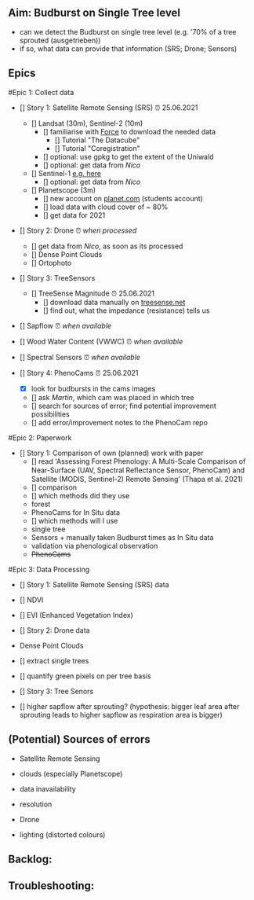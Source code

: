 ## Aim: Budburst on Single Tree level
- can we detect the Budburst on single tree level (e.g. '70% of a tree sprouted (ausgetrieben))
- if so, what data can provide that information (SRS; Drone; Sensors)

## Epics

#Epic 1: Collect data

- [] Story 1: Satellite Remote Sensing (SRS) :alarm_clock: 25.06.2021
  - [] Landsat (30m), Sentinel-2 (10m)
    - [] familiarise with [Force](https://force-eo.readthedocs.io/en/latest/howto/index.html) to download the needed data
      - [] Tutorial "The Datacube"
      - [] Tutorial "Coregistration"
    - [] optional: use gpkg to get the extent of the Uniwald
    - [] optional: get data from *Nico*
  - [] Sentinel-1 [e.g. here](https://scihub.copernicus.eu/)
    - [] optional: get data from *Nico*
  - [] Planetscope (3m)
    - [] new account on [planet.com](https://www.planet.com/) (students account)
    - [] load data with cloud cover of ~ 80%
    - [] get data for 2021

- [] Story 2: Drone :alarm_clock: *when processed*
  - [] get data from *Nico*, as soon as its processed
  - [] Dense Point Clouds
  - [] Ortophoto

- [] Story 3: TreeSensors
  - [] TreeSense Magnitude :alarm_clock: 25.06.2021
    - [] download data manually on [treesense.net](https://login.treesense.net/home/)
    - [] find out, what the impedance (resistance) tells us
 - [] Sapflow :alarm_clock: *when available*
 - [] Wood Water Content (VWWC) :alarm_clock: *when available*
 - [] Spectral Sensors :alarm_clock: *when available*
 
- [] Story 4: PhenoCams :alarm_clock: 25.06.2021
  - [x] look for budbursts in the cams images
  - [] ask *Martin*, which cam was placed in which tree
  - [] search for sources of error; find potential improvement possibilities
  - [] add error/improvement notes to the PhenoCam repo

#Epic 2: Paperwork
 
- [] Story 1: Comparison of own (planned) work with paper
  - [] read 'Assessing Forest Phenology: A Multi-Scale Comparison of Near-Surface (UAV, Spectral Reﬂectance Sensor, PhenoCam) and Satellite (MODIS, Sentinel-2) Remote Sensing' (Thapa et al. 2021)
  - [] comparison
   - [] which methods did they use
    - forest
    - PhenoCams for In Situ data
   - [] which methods will I use
    - single tree
    - Sensors + manually taken Budburst times as In Situ data
    - validation via phenological observation
    - <del> PhenoCams </del>

#Epic 3: Data Processing

- [] Story 1: Satellite Remote Sensing (SRS) data
 - [] NDVI
 - [] EVI (Enhanced Vegetation Index)

- [] Story 2: Drone data
 - Dense Point Clouds
  - [] extract single trees
  - [] quantify green pixels on per tree basis
  
- [] Story 3: Tree Senors
 - [] higher sapflow after sprouting? (hypothesis: bigger leaf area after sprouting leads to higher sapflow as respiration area is bigger)
 
## (Potential) Sources of errors

- Satellite Remote Sensing
 - clouds (especially Planetscope)
 - data inavailability
 - resolution
 
- Drone
 - lighting (distorted colours)

## Backlog:


## Troubleshooting:
